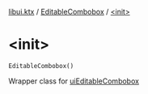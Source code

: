 [libui.ktx](../index.md) / [EditableCombobox](index.md) / [&lt;init&gt;](./-init-.md)

# &lt;init&gt;

`EditableCombobox()`

Wrapper class for [uiEditableCombobox](../../libui/ui-editable-combobox.md)

